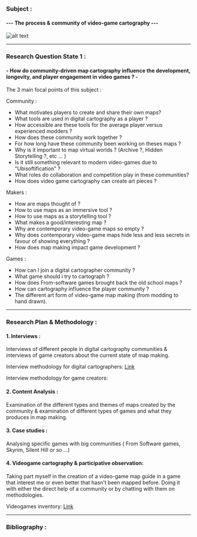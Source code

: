 ### Subject :

#### --- The process & community of video-game cartography ---

![alt text](in-gamefaqs-by-matthew-visyak-for-breath-of-fire-iv-castle-basement-2.jpg) 


---
### Research Question State 1 :

#### - How do community-driven map cartography influence the development, longevity, and player engagement in video games ? -

The 3 main focal points of this subject : 

Community :

- What motivates players to create and share their own maps?
- What tools are used in digital cartography as a player ?
- How accessible are these tools for the average player versus experienced modders ?
- How does these community work together ?
- For how long have these community been working on theses maps ?
- Why is it important to map virtual worlds ? (Archive ?, Hidden Storytelling ?, etc ... )
- Is it still something relevant to modern video-games due to "Ubisoftification" ?
- What roles do collaboration and competition play in these communities?
- How does video game cartography can create art pieces ?

Makers :

- How are maps thought of ?
- How to use maps as an immersive tool ?
- How to use maps as a storytelling tool ?
- What makes a good/interesting map ?
- Why are contemporary video-game maps so empty ?
- Why does contemporary video-game maps hide less and less secrets in favour of showing everything ?
- How does map making impact game development ?

Games :

- How can I join a digital cartographer community ?
- What game should i try to cartograph ?
- How does From-software games brought back the old school maps ?
- How can cartography influence the player community ?
- The different art form of video-game map making (from modding to hand drawn).

---
### Research Plan & Methodology :

#### 1. Interviews : 
Interviews of different people in digital cartography communities & interviews of game creators about the current state of map making.

Interview methodology for digital cartographers: [Link](https://github.com/chap0ng/Master-Thesis-2024/tree/main/METHOD/24.05.26-interview-comunity)

Interview methodology for game creators: 

#### 2. Content Analysis : 
Examination of the different types and themes of maps created by the community & examination of different types of games and what they produces in map making.
 
#### 3. Case studies :
Analysing specific games with big communities ( From Software games, Skyrim, Silent Hill or so ...)

#### 4. Videogame cartography & participative observation: 
Taking part myself in the creation of a video-game map guide in a game that interest me or even better that hasn't been mapped before. Doing it with either the direct help of a community or by chatting with them on methodologies.

Videogames inventory: [Link](https://github.com/chap0ng/md-master-thesis/tree/main/data/24.05.15-videogames-inventory)



---
### Bibliography :

